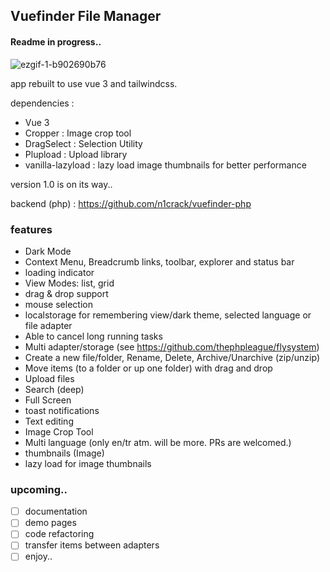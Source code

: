 ## Vuefinder File Manager

#### Readme in progress..

![ezgif-1-b902690b76](https://user-images.githubusercontent.com/712404/193141338-8d5f726f-da1a-4825-b652-28e4007493db.gif)


app rebuilt to use vue 3 and tailwindcss.

dependencies :
 - Vue 3
 - Cropper  : Image crop tool
 - DragSelect : Selection Utility
 - Plupload : Upload library
 - vanilla-lazyload : lazy load image thumbnails for better performance


version 1.0 is on its way..

backend (php) : https://github.com/n1crack/vuefinder-php

### features 
- Dark Mode
- Context Menu, Breadcrumb links, toolbar, explorer and status bar
- loading indicator
- View Modes: list, grid
- drag & drop support
- mouse selection
- localstorage for remembering view/dark theme, selected language or file adapter
- Able to cancel long running tasks
- Multi adapter/storage (see https://github.com/thephpleague/flysystem)
- Create a new file/folder, Rename, Delete, Archive/Unarchive (zip/unzip)
- Move items (to a folder or up one folder) with drag and drop
- Upload files
- Search (deep)
- Full Screen
- toast notifications
- Text editing
- Image Crop Tool
- Multi language (only en/tr atm. will be more. PRs are welcomed.)
- thumbnails (Image)
- lazy load for image thumbnails

### upcoming.. 
- [ ] documentation
- [ ] demo pages
- [ ] code refactoring
- [ ] transfer items between adapters
- [ ] enjoy..

